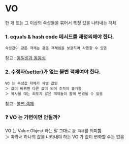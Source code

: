 # VO

한 개 또는 그 이상의 속성들을 묶어서 특정 값을 나타내는 객체

### 1. equals & hash code 메서드를 재정의해야 한다.

    속성값이 같은 객체는 같은 객체임을 보장하며 사용할 수 있음

참고 : [동일성과 동등성](https://github.com/pup-paw/TIL/blob/main/woowacourse/LV1/identity_equality.md)

### 2. 수정자(setter)가 없는 불변 객체여야 한다.

    VO 는 속성값 자체가 식별 값임
    ＞ 값이 바뀌면 다른 값이 되어 추적이 불가함
    ＞ 복사될 때는 의도치 않은 객체들이 함께 변경될 수 있음

참고 : [불변 객체]()

### ❓ VO 는 가변이면 안될까?

VO 는 Value Object 라는 말 그대로 `값 객체`를 의미함  
＞ 따라서 하나의 값을 나타내야 하는 VO 가 값이 변화할 수는 없음
